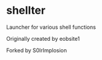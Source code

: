 # shellter
Launcher for various shell functions

Originally created by eobsite1

Forked by S0lrImplosion
